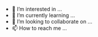 
- 👀 I’m interested in ...
- 🌱 I’m currently learning ...
- 💞️ I’m looking to collaborate on ...
- 📫 How to reach me ...

<!---
sandrofleurine/sandrofleurine is a ✨ special ✨ repository because its `README.md` (this file) appears on your GitHub profile.
You can click the Preview link to take a look at your changes.
--->
